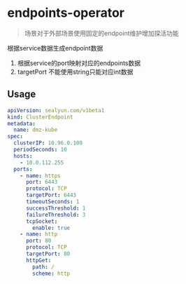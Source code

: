 # endpoints-operator
> 场景对于外部场景使用固定的endpoint维护增加探活功能

根据service数据生成endpoint数据

1. 根据service的port映射对应的endpoints数据
2. targetPort 不能使用string只能对应int数据



## Usage

```yaml
apiVersion: sealyun.com/v1beta1
kind: ClusterEndpoint
metadata:
  name: dmz-kube
spec:
  clusterIP: 10.96.0.100
  periodSeconds: 10
  hosts:
    - 10.0.112.255
  ports:
    - name: https
      port: 6443
      protocol: TCP
      targetPort: 6443
      timeoutSeconds: 1
      successThreshold: 1
      failureThreshold: 3
      tcpSocket:
        enable: true
    - name: http
      port: 80
      protocol: TCP
      targetPort: 80
      httpGet:
        path: /
        scheme: http
```
